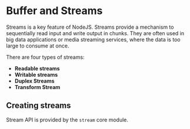 # Buffer and Streams

Streams is a key feature of NodeJS. Streams provide a mechanism to sequentially read input and write output in chunks.
They are often used in big data applications or media streaming services, where the data is too large to consume at once.

There are four types of streams:
- **Readable streams**
- **Writable streams**
- **Duplex Streams**
- **Transform Stream**

## Creating streams

Stream API is provided by the `stream` core module.
